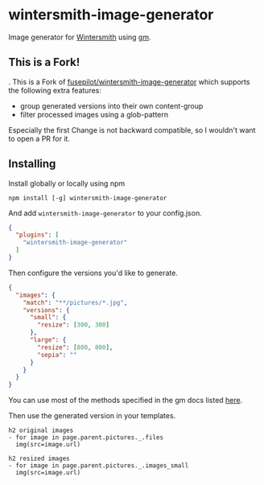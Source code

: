 wintersmith-image-generator
==================

Image generator for [Wintersmith](https://github.com/jnordberg/wintersmith)
using [gm](https://www.npmjs.com/package/gm).

## This is a Fork!
. This is a Fork of [fusepilot/wintersmith-image-generator](https://github.com/fusepilot/wintersmith-image-generator) which supports the following extra features:
 - group generated versions into their own content-group
 - filter processed images using a glob-pattern

Especially the first Change is not backward compatible, so I wouldn't want to open a PR for it.

## Installing

Install globally or locally using npm

```
npm install [-g] wintersmith-image-generator
```

And add `wintersmith-image-generator` to your config.json.

```json
{
  "plugins": [
    "wintersmith-image-generator"
  ]
}
```

Then configure the versions you'd like to generate.

```json
{
  "images": {
    "match": "**/pictures/*.jpg",
    "versions": {
      "small": {
        "resize": [300, 300]
      },
      "large": {
        "resize": [800, 800],
        "sepia": ""
      }
    }
  }
}
```

You can use most of the methods specified in the gm docs listed [here](http://aheckmann.github.io/gm/docs.html).

Then use the generated version in your templates.

```jade
h2 original images
- for image in page.parent.pictures._.files
  img(src=image.url)

h2 resized images
- for image in page.parent.pictures._.images_small
  img(src=image.url)
````
